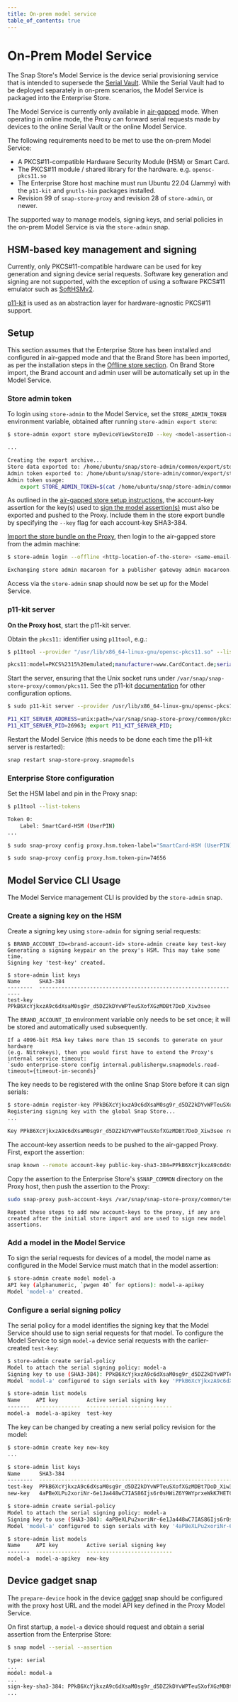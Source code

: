 ```yaml
---
title: On-prem model service
table_of_contents: true
---
```


# On-Prem Model Service

The Snap Store's Model Service is the device serial provisioning service that is intended to supersede the [Serial Vault](https://ubuntu.com/core/services/guide/serial-vault-overview). While the Serial Vault had to be deployed separately in on-prem scenarios, the Model Service is packaged into the Enterprise Store.

The Model Service is currently only available in [air-gapped](airgap.md) mode. When operating in online mode, the Proxy can forward serial requests made by devices to the online Serial Vault or the online Model Service.

The following requirements need to be met to use the on-prem Model Service:

- A PKCS#11-compatible Hardware Security Module (HSM) or Smart Card.
- The PKCS#11 module / shared library for the hardware. e.g. `opensc-pkcs11.so`
- The Enterprise Store host machine must run Ubuntu 22.04 (Jammy) with the `p11-kit` and `gnutls-bin` packages installed.
- Revision 99 of `snap-store-proxy` and revision 28 of `store-admin`, or newer.

The supported way to manage models, signing keys, and serial policies in the on-prem Model Service is via the `store-admin` snap.

## HSM-based key management and signing

Currently, only PKCS#11-compatible hardware can be used for key generation and signing device serial requests. Software key generation and signing are not supported, with the exception of using a software PKCS#11 emulator such as [SoftHSMv2](https://github.com/opendnssec/SoftHSMv2).

[p11-kit](https://p11-glue.github.io/p11-glue/p11-kit.html) is used as an abstraction layer for hardware-agnostic PKCS#11 support.

## Setup

This section assumes that the Enterprise Store has been installed and configured in air-gapped mode and that the Brand Store has been imported, as per the installation steps in the [Offline store section](airgap.md#installation). On Brand Store import, the Brand account and admin user will be automatically set up in the Model Service.

### Store admin token

To login using `store-admin` to the Model Service, set the `STORE_ADMIN_TOKEN` environment variable, obtained after running `store-admin export store`:

```bash
$ store-admin export store myDeviceViewStoreID --key <model-assertion-account-key-sha3-384>

...

Creating the export archive...
Store data exported to: /home/ubuntu/snap/store-admin/common/export/store-export-myDeviceViewStoreID-20240109T123041.tar.gz
Admin token exported to: /home/ubuntu/snap/store-admin/common/export/store-export-myDeviceViewStoreID-20240109T123041.macaroon
Admin token usage:
    export STORE_ADMIN_TOKEN=$(cat /home/ubuntu/snap/store-admin/common/export/store-export-myDeviceViewStoreID-20240109T123041.macaroon)
```

As outlined in the [air-gapped store setup instructions](airgap.md#brand-store-export), the account-key assertion for the key(s) used to [sign the model assertion(s)](https://ubuntu.com/core/docs/sign-model-assertion) must also be exported and pushed to the Proxy. Include them in the store export bundle by specifying the `--key` flag for each account-key SHA3-384.

[Import the store bundle on the Proxy](airgap.md#brand-store-import), then login to the air-gapped store from the admin machine:

```bash
$ store-admin login --offline <http-location-of-the-store> <same-email-as-in-export-store>

Exchanging store admin macaroon for a publisher gateway admin macaroon...
```

Access via the `store-admin` snap should now be set up for the Model Service.

### p11-kit server

**On the Proxy host**, start the p11-kit server.

Obtain the `pkcs11:` identifier using `p11tool`, e.g.:

```bash
$ p11tool --provider "/usr/lib/x86_64-linux-gnu/opensc-pkcs11.so" --list-token-urls | sed 's/;token=.*//g'

pkcs11:model=PKCS%2315%20emulated;manufacturer=www.CardContact.de;serial=DENK0300972
```

Start the server, ensuring that the Unix socket runs under `/var/snap/snap-store-proxy/common/pkcs11`. See the p11-kit [documentation](https://p11-glue.github.io/p11-glue/p11-kit/manual/) for other configuration options.

```bash
$ sudo p11-kit server --provider /usr/lib/x86_64-linux-gnu/opensc-pkcs11.so "pkcs11:model=PKCS%2315%20emulated;manufacturer=www.CardContact.de;serial=DENK0300972" -n "/var/snap/snap-store-proxy/common/pkcs11" -f

P11_KIT_SERVER_ADDRESS=unix:path=/var/snap/snap-store-proxy/common/pkcs11; export P11_KIT_SERVER_ADDRESS;
P11_KIT_SERVER_PID=26963; export P11_KIT_SERVER_PID;
```

Restart the Model Service (this needs to be done each time the p11-kit server is restarted):

```bash
snap restart snap-store-proxy.snapmodels
```

### Enterprise Store configuration

Set the HSM label and pin in the Proxy snap:

```bash
$ p11tool --list-tokens

Token 0:
    Label: SmartCard-HSM (UserPIN)
...

$ sudo snap-proxy config proxy.hsm.token-label="SmartCard-HSM (UserPIN)"

$ sudo snap-proxy config proxy.hsm.token-pin=74656
```

## Model Service CLI Usage

The Model Service management CLI is provided by the `store-admin` snap.

### Create a signing key on the HSM

Create a signing key using `store-admin` for signing serial requests:

```
$ BRAND_ACCOUNT_ID=<brand-account-id> store-admin create key test-key
Generating a signing keypair on the proxy's HSM. This may take some time.
Signing key 'test-key' created.

$ store-admin list keys
Name      SHA3-384
--------  ----------------------------------------------------------------
test-key  PPkB6XcYjkxzA9c6dXsaM0sg9r_d5DZ2kDYvWPTeuSXofXGzMDBt7DoD_Xiw3see
```

The `BRAND_ACCOUNT_ID` environment variable only needs to be set once; it will be stored and automatically used subsequently.

```{note}
If a 4096-bit RSA key takes more than 15 seconds to generate on your hardware
(e.g. Nitrokeys), then you would first have to extend the Proxy's internal service timeout:
`sudo enterprise-store config internal.publishergw.snapmodels.read-timeout={timeout-in-seconds}`
```

The key needs to be registered with the online Snap Store before it can sign serials:

```bash
$ store-admin register-key PPkB6XcYjkxzA9c6dXsaM0sg9r_d5DZ2kDYvWPTeuSXofXGzMDBt7DoD_Xiw3see
Registering signing key with the global Snap Store...
...

Key PPkB6XcYjkxzA9c6dXsaM0sg9r_d5DZ2kDYvWPTeuSXofXGzMDBt7DoD_Xiw3see registered.
```

The account-key assertion needs to be pushed to the air-gapped Proxy. First, export the assertion:

```bash
snap known --remote account-key public-key-sha3-384=PPkB6XcYjkxzA9c6dXsaM0sg9r_d5DZ2kDYvWPTeuSXofXGzMDBt7DoD_Xiw3see > test-key.assert
```

Copy the assertion to the Enterprise Store's `$SNAP_COMMON` directory on the Proxy host, then push the assertion to the Proxy:

```bash
sudo snap-proxy push-account-keys /var/snap/snap-store-proxy/common/test-key.assert
```

```{note}
Repeat these steps to add new account-keys to the proxy, if any are created after the initial store import and are used to sign new model assertions.
```

### Add a model in the Model Service

To sign the serial requests for devices of a model, the model name as configured in the Model Service must match that in the model assertion:

```bash
$ store-admin create model model-a
API key (alphanumeric, `pwgen 40` for options): model-a-apikey
Model 'model-a' created.
```

### Configure a serial signing policy

The serial policy for a model identifies the signing key that the Model Service should use to sign serial requests for that model. To configure the Model Service to sign `model-a` device serial requests with the earlier-created `test-key`:

```bash
$ store-admin create serial-policy
Model to attach the serial signing policy: model-a
Signing key to use (SHA3-384): PPkB6XcYjkxzA9c6dXsaM0sg9r_d5DZ2kDYvWPTeuSXofXGzMDBt7DoD_Xiw3see
Model 'model-a' configured to sign serials with key 'PPkB6XcYjkxzA9c6dXsaM0sg9r_d5DZ2kDYvWPTeuSXofXGzMDBt7DoD_Xiw3see'.

$ store-admin list models
Name     API key         Active serial signing key
-------  --------------  ---------------------------
model-a  model-a-apikey  test-key
```

The key can be changed by creating a new serial policy revision for the model:

```bash
$ store-admin create key new-key
...

$ store-admin list keys
Name      SHA3-384
--------  ----------------------------------------------------------------
test-key  PPkB6XcYjkxzA9c6dXsaM0sg9r_d5DZ2kDYvWPTeuSXofXGzMDBt7DoD_Xiw3see
new-key   4aPBeXLPu2xoriNr-6e1Ja448wC7IAS86Ijs6r0sHWiZ6Y9WYprxeWkK7HETCyh6

$ store-admin create serial-policy
Model to attach the serial signing policy: model-a
Signing key to use (SHA3-384): 4aPBeXLPu2xoriNr-6e1Ja448wC7IAS86Ijs6r0sHWiZ6Y9WYprxeWkK7HETCyh6
Model 'model-a' configured to sign serials with key '4aPBeXLPu2xoriNr-6e1Ja448wC7IAS86Ijs6r0sHWiZ6Y9WYprxeWkK7HETCyh6'.

$ store-admin list models
Name     API key         Active serial signing key
-------  --------------  ---------------------------
model-a  model-a-apikey  new-key
```

## Device gadget snap

The `prepare-device` hook in the device [gadget](https://ubuntu.com/core/docs/gadget-snaps#heading--example-prepare) snap should be configured with the proxy host URL and the model API key defined in the Proxy Model Service.

On first startup, a `model-a` device should request and obtain a serial assertion from the Enterprise Store:

```bash
$ snap model --serial --assertion

type: serial
...
model: model-a
...
sign-key-sha3-384: PPkB6XcYjkxzA9c6dXsaM0sg9r_d5DZ2kDYvWPTeuSXofXGzMDBt7DoD_Xiw3see
...
```
